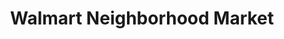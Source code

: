 ---
title: "Walmart Neighborhood Market"
url: /pueblo/walmart-neighborhood-market/
shop: Supermarkt
---